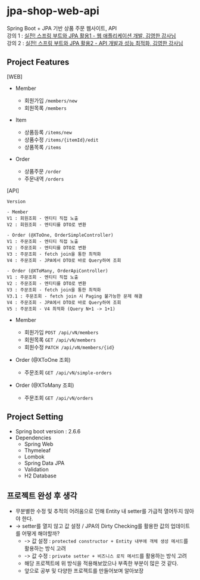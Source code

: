 # jpa-shop-web-api
Spring Boot + JPA 기반 상품 주문 웹사이트, API                                     
강의 1 : [실전! 스프링 부트와 JPA 활용1 - 웹 애플리케이션 개발, 김영한 강사님](https://www.inflearn.com/course/%EC%8A%A4%ED%94%84%EB%A7%81%EB%B6%80%ED%8A%B8-JPA-%ED%99%9C%EC%9A%A9-1)               
강의 2 : [실전! 스프링 부트와 JPA 활용2 - API 개발과 성능 최적화, 김영한 강사님](https://www.inflearn.com/course/%EC%8A%A4%ED%94%84%EB%A7%81%EB%B6%80%ED%8A%B8-JPA-API%EA%B0%9C%EB%B0%9C-%EC%84%B1%EB%8A%A5%EC%B5%9C%EC%A0%81%ED%99%94)            

## Project Features
[WEB]                     
- Member
  - 회원가입 `/members/new`
  - 회원목록 `/members`               

- Item
  - 상품등록 `/items/new`
  - 상품수정 `/items/{itemId}/edit`
  - 상품목록 `/items`               

- Order
  - 상품주문 `/order`
  - 주문내역 `/orders`

[API]                           
```
Version
    
- Member
V1 : 회원조회 - 엔티티 직접 노출
V2 : 회원조회 - 엔티티를 DTO로 변환

- Order (@XToOne, OrderSimpleController)
V1 : 주문조회 - 엔티티 직접 노출
V2 : 주문조회 - 엔티티를 DTO로 변환
V3 : 주문조회 - fetch join을 통한 최적화
V4 : 주문조회 - JPA에서 DTO로 바로 Query하여 조회

- Order (@XToMany, OrderApiController)
V1 : 주문조회 - 엔티티 직접 노출
V2 : 주문조회 - 엔티티를 DTO로 변환
V3 : 주문조회 - fetch join을 통한 최적화
V3.1 : 주문조회 - fetch join 시 Paging 불가능한 문제 해결
V4 : 주문조회 - JPA에서 DTO로 바로 Query하여 조회
V5 : 주문조회 - V4 최적화 (Query N+1 -> 1+1)
```

- Member
  - 회원가입 `POST /api/vN/members`
  - 회원목록 `GET /api/vN/members`
  - 회원수정 `PATCH /api/vN/members/{id}`               
              
- Order (@XToOne 조회)
  - 주문조회 `GET /api/vN/simple-orders`
- Order (@XToMany 조회)
  - 주문조회 `GET /api/vN/orders`               
                    
## Project Setting              
* Spring boot version : 2.6.6                   
* Dependencies
  - Spring Web
  - Thymeleaf
  - Lombok      
  - Spring Data JPA
  - Validation
  - H2 Database                         

## 프로젝트 완성 후 생각
- 무분별한 수정 및 추적의 어려움으로 인해 Entity 내 setter를 가급적 열어두지 않아야 한다.
- -> setter를 열지 않고 값 설정 / JPA의 Dirty Checking를 활용한 값의 업데이트를 어떻게 해야할까?
  - -> 값 설정 : `protected constructor + Entity 내부에 객체 생성 메서드`를 활용하는 방식 고려
  - -> 값 수정 : `private setter + 비즈니스 로직 메서드`를 활용하는 방식 고려
  - 해당 프로젝트에 위 방식을 적용해보았으나 부족한 부분이 많은 것 같다. 
  - 앞으로 공부 및 다양한 프로젝트를 만들어보며 알아보장
                    
